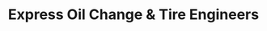 ---
title: "Express Oil Change & Tire Engineers"
url: /jacksonville/express-oil-change-und-tire-engineers/
shop: Reifen
---